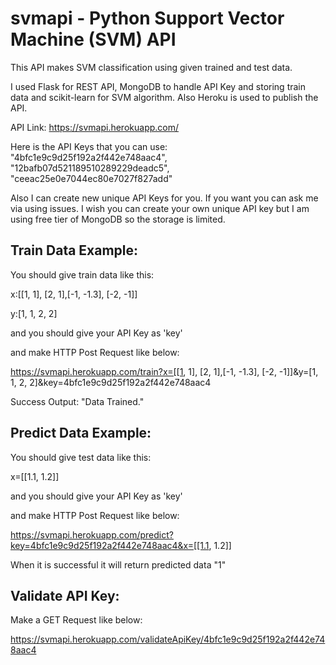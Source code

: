 # svmapi - Python Support Vector Machine (SVM) API

This API makes SVM classification using given trained and test data.

I used Flask for REST API, MongoDB to handle API Key and storing train data and scikit-learn for SVM algorithm. Also Heroku is used to publish the API.

API Link: https://svmapi.herokuapp.com/

Here is the API Keys that you can use: "4bfc1e9c9d25f192a2f442e748aac4", "12bafb07d521189510289229deadc5", "ceeac25e0e7044ec80e7027f827add"

Also I can create new unique API Keys for you. If you want you can ask me via using issues. I wish you can create your own unique API key but I am using free tier of MongoDB so the storage is limited.

## Train Data Example:

You should give train data like this:

x:[[1, 1], [2, 1],[-1, -1.3], [-2, -1]]

y:[1, 1, 2, 2]

and you should give your API Key as 'key'

and make HTTP Post Request like below:

https://svmapi.herokuapp.com/train?x=[[1, 1], [2, 1],[-1, -1.3], [-2, -1]]&y=[1, 1, 2, 2]&key=4bfc1e9c9d25f192a2f442e748aac4

Success Output: "Data Trained."

## Predict Data Example:

You should give test data like this:

x=[[1.1, 1.2]]

and you should give your API Key as 'key'

and make HTTP Post Request like below:

https://svmapi.herokuapp.com/predict?key=4bfc1e9c9d25f192a2f442e748aac4&x=[[1.1, 1.2]]

When it is successful it will return predicted data "1"

## Validate API Key:

Make a GET Request like below:

https://svmapi.herokuapp.com/validateApiKey/4bfc1e9c9d25f192a2f442e748aac4
